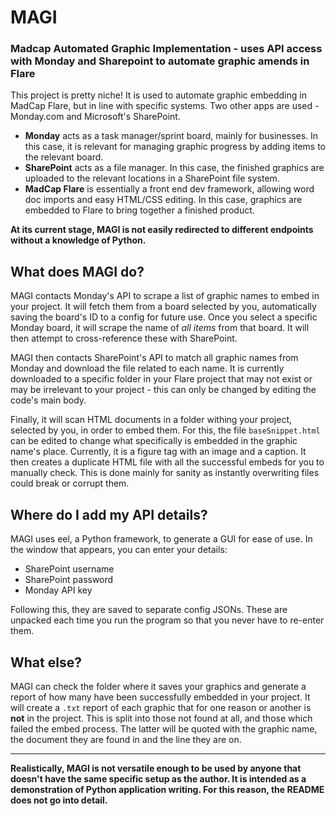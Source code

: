 # MAGI
### Madcap Automated Graphic Implementation - uses API access with Monday and Sharepoint to automate graphic amends in Flare

This project is pretty niche! It is used to automate graphic embedding in MadCap Flare, but in line with specific systems. Two other apps are used - Monday.com and Microsoft's SharePoint.

 - **Monday** acts as a task manager/sprint board, mainly for businesses. In this case, it is relevant for managing graphic progress by adding items to the relevant board.
 - **SharePoint** acts as a file manager. In this case, the finished graphics are uploaded to the relevant locations in a SharePoint file system.
 - **MadCap Flare** is essentially a front end dev framework, allowing word doc imports and easy HTML/CSS editing. In this case, graphics are embedded to Flare to bring together a finished product.

**At its current stage, MAGI is not easily redirected to different endpoints without a knowledge of Python.**

## What does MAGI do?

MAGI contacts Monday's API to scrape a list of graphic names to embed in your project. It will fetch them from a board selected by you, automatically saving the board's ID to a config for future use.
Once you select a specific Monday board, it will scrape the name of _all items_ from that board. It will then attempt to cross-reference these with SharePoint.

MAGI then contacts SharePoint's API to match all graphic names from Monday and download the file related to each name. It is currently downloaded to a specific folder in your Flare project
that may not exist or may be irrelevant to your project - this can only be changed by editing the code's main body.

Finally, it will scan HTML documents in a folder withing your project, selected by you, in order to embed them. For this, the file `baseSnippet.html` can be edited to change what
specifically is embedded in the graphic name's place. Currently, it is a figure tag with an image and a caption. It then creates a duplicate HTML file with all the successful embeds for you to manually
check. This is done mainly for sanity as instantly overwriting files could break or corrupt them.

## Where do I add my API details?

MAGI uses eel, a Python framework, to generate a GUI for ease of use. In the window that appears, you can enter your details:

 - SharePoint username
 - SharePoint password
 - Monday API key

Following this, they are saved to separate config JSONs. These are unpacked each time you run the program so that you never have to re-enter them.

## What else?

MAGI can check the folder where it saves your graphics and generate a report of how many have been successfully embedded in your project. It will create a `.txt` report of
each graphic that for one reason or another is **not** in the project. This is split into those not found at all, and those which failed the embed process. The latter will be quoted
with the graphic name, the document they are found in and the line they are on.

---

**Realistically, MAGI is not versatile enough to be used by anyone that doesn't have the same specific setup as the author. It is intended as a demonstration of Python application writing.
For this reason, the README does not go into detail.**
